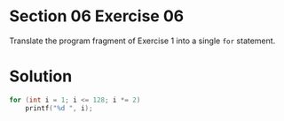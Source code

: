 # Section 06 Exercise 06

Translate the program fragment of Exercise 1 into a single `for` statement.


# Solution

```c
for (int i = 1; i <= 128; i *= 2)
    printf("%d ", i);
```

